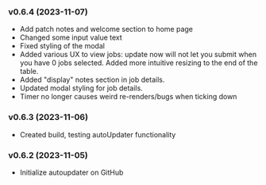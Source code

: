 <!-- 
### vVersionN (yyyy-mm-dd)
  - feature: new feature added/edited description
  - fix: description
  - etc: etc
 -->

### v0.6.4 (2023-11-07)
  - Add patch notes and welcome section to home page
  - Changed some input value text
  - Fixed styling of the modal
  - Added various UX to view jobs: update now will not let you submit when you have 0 jobs selected. Added more intuitive resizing to the end of the table.
  - Added "display" notes section in job details.
  - Updated modal styling for job details.
  - Timer no longer causes weird re-renders/bugs when ticking down

### v0.6.3 (2023-11-06)
  - Created build, testing autoUpdater functionality

### v0.6.2 (2023-11-05)
  - Initialize autoupdater on GitHub